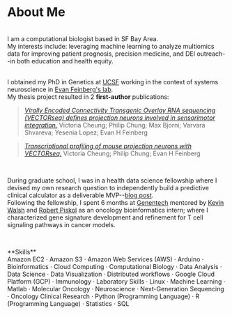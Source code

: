 # About Me

<br>
I am a computational biologist based in SF Bay Area.<br>
My interests include: leveraging machine learning to analyze multiomics data for improving patient prognosis, precision medicine, and DEI outreach--in both education and health equity.<br><br>

I obtained my PhD in Genetics at [UCSF](https://tetrad.ucsf.edu/) working in the context of systems neuroscience in [Evan Feinberg's lab](http://www.evanfeinberglab.com/).<br> 
My thesis project resulted in 2 **first-author** publications:<br>

> [*Virally Encoded Connectivity Transgenic Overlay RNA sequencing (VECTORseq) defines projection neurons involved in sensorimotor integration.*](https://doi.org/10.1016/j.celrep.2021.110131) Victoria Cheung; Philip Chung; Max Bjorni; Varvara Shvareva; Yesenia Lopez; Evan H Feinberg<br>

> [*Transcriptional profiling of mouse projection neurons with VECTORseq.*](https://doi.org/10.1016/j.xpro.2022.101625) Victoria Cheung; Philip Chung; Evan H Feinberg<br>
<br>

During graduate school, I was in a health data science fellowship where I devised my own research question to independently build a predictive clinical calculator as a deliverable MVP--[blog post](https://towardsdatascience.com/predicting-acute-kidney-injury-in-hospitalized-patients-53ca07525e67?gi=619e89828b8e).<br>
Following the fellowship, I spent 6 months at [Genentech](https://www.gene.com/) mentored by [Kevin Walsh](https://www.researchgate.net/profile/Kevin-Walsh-3) and [Robert Piskol](https://scholar.google.com/citations?user=4dgMpSAAAAAJ&hl=en) as an oncology bioinformatics intern; where I characterized gene signature development and refinement for T cell signaling pathways in cancer models.


<p>&nbsp;</p>
**Skills**<br>
Amazon EC2 · Amazon S3 · Amazon Web Services (AWS) · Arduino · Bioinformatics · Cloud Computing · Computational Biology · Data Analysis · Data Science · Data Visualization · Distributed workflows · Google Cloud Platform (GCP) ·  Immunology · Laboratory Skills · Linux  · Machine Learning · Matlab · Molecular Oncology · Neuroscience · Next-Generation Sequencing · Oncology Clinical Research · Python (Programming Language) ·  R (Programming Language) · Statistics · SQL
